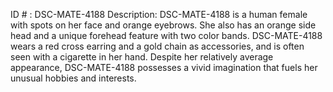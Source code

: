 ID # : DSC-MATE-4188
Description: DSC-MATE-4188 is a human female with spots on her face and orange eyebrows. She also has an orange side head and a unique forehead feature with two color bands. DSC-MATE-4188 wears a red cross earring and a gold chain as accessories, and is often seen with a cigarette in her hand. Despite her relatively average appearance, DSC-MATE-4188 possesses a vivid imagination that fuels her unusual hobbies and interests.